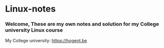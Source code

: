 # Linux-notes

### Welcome, These are my own notes and solution for my College university Linux course

My College university: https://hogent.be

